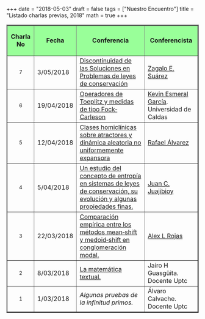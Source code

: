 +++
date      = "2018-05-03"
draft     = false
tags      = ["Nuestro Encuentro"]
title     = "Listado charlas previas, 2018"
math      = true
+++


<table  cellspacing="1" cellpadding="1" width="501" summary="" border="2">
<tr>
<td bgcolor="#99FF99"><p align="center"><strong>Charla No</strong></p></td>
<td bgcolor="#99FF99"><p align="center"><strong>Fecha</strong></p></td>
<td bgcolor="#99FF99"><p align="center"><strong>Conferencia</strong></p></td>
<td bgcolor="#99FF99"><p align="center"><strong>Conferencista</strong></p></td>
</tr>

<tr>
<td><p align="center"><font size="2">7</td>
<td>3/05/2018</td>
<td><a
href="http://www.uptc.edu.co/export/sites/default/facultades/f_ciencias/pregrado/matematicas/inf_adicional/eventos/NuestroEncuentro/Charla_07.pdf"
 target="_blank">Discontinuidad de las Soluciones en Problemas de leyes de conservación</a></td>
<td><a href="https://matematicas.netlify.app/authors/sanchez-z/"> Zagalo E. Suárez</a></td>
</tr>

<tr>
<td><p align="center"><font size="2">6</td>
<td>19/04/2018</td>
<td><a
href="http://www.uptc.edu.co/export/sites/default/facultades/f_ciencias/pregrado/matematicas/inf_adicional/eventos/NuestroEncuentro/Charla_06.pdf"
 target="_blank">Operadores de Toeplitz y medidas de tipo Fock‐Carleson</a></td>
  <td> <a href="https://www.researchgate.net/profile/Kevin-Esmeral-Garcia"> Kevin Esmeral García</a>. Universidad de Caldas</td>
</tr>

<tr>
<td><p align="center"><font size="2">5</td>
<td>12/04/2018</td><td>
<a
href="http://www.uptc.edu.co/export/sites/default/facultades/f_ciencias/pregrado/matematicas/inf_adicional/eventos/NuestroEncuentro/NCCharla5.pdf"
 target="_blank">Clases homiclínicas sobre atractores y dinámica aleatoria no uniformemente expansora</a></td>
<td><a href="https://matematicas.netlify.app/authors/alvarez-r/">Rafael Álvarez</a></td>
</tr>

<tr>
<td><p align="center"><font size="2">4</td>
<td>5/04/2018</td>
<td><a
href="http://www.uptc.edu.co/export/sites/default/facultades/f_ciencias/pregrado/matematicas/inf_adicional/eventos/NuestroEncuentro/NCCharla4.pdf"
 target="_blank">Un estudio del concepto de entropía en sistemas de leyes de conservación, su evolución y algunas propiedades finas.</a></td>
<td><a href="https://matematicas.netlify.app/authors/juajibioy-j/"> Juan C. Juajibioy</a></td>
</tr>

<tr>
<td><p align="center"><font size="2">3</td><td>22/03/2018</td><td><a
href="http://www.uptc.edu.co/export/sites/default/facultades/f_ciencias/pregrado/matematicas/inf_adicional/eventos/NuestroEncuentro/NCcharla3.pdf"
 target="_blank">Comparación empírica entre los métodos mean‐shift y medoid‐shift en conglomeración modal.</a>
  </td><td> <a href="https://matematicas.netlify.app/authors/rojas-a/"> Alex L Rojas</a></td>
</tr>

<tr>
<td><p align="center"><font size="2">2</td>
<td>8/03/2018</td>
<td><a
href="http://www.uptc.edu.co/export/sites/default/facultades/f_ciencias/pregrado/matematicas/inf_adicional/eventos/NuestroEncuentro/conferencia2.pdf"
 target="_blank">La matemática textual.</a></td><td>Jairo H Guasgüita. Docente Uptc</td></tr>
<tr>
<td><p align="center"><font size="2">1</td>
<td>1/03/2018</td>
<td><em>Algunas pruebas de la infinitud primos.</a></em></td>
<td>Álvaro Calvache. Docente Uptc </td>
</tr>
</table>


